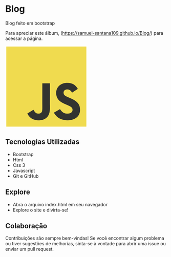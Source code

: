 # Blog
Blog feito em bootstrap 



Para apreciar este álbum, (https://samuel-santana109.github.io/Blog/) para acessar a página.

![Capa do Álbum](https://github.com/devicons/devicon/blob/master/icons/javascript/javascript-original.svg)
 ## Tecnologias Utilizadas
- Bootstrap 
 - Html 
 - Css 3
 - Javascript 
 - Git e GitHub 

## Explore 
- Abra o arquivo index.html em seu navegador
- Explore o site e divirta-se!

## Colaboração 
<p> Contribuições são sempre bem-vindas! Se você encontrar algum problema ou tiver sugestões de melhorias, 
  sinta-se à vontade para abrir uma issue ou enviar um pull request.  </p>


